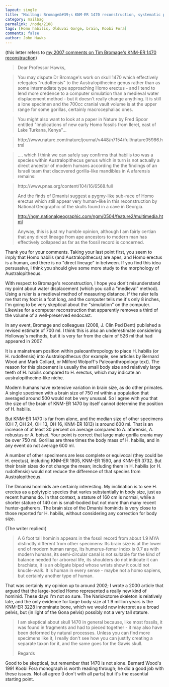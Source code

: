 ```yaml
---
layout: single 
title: "Mailbag: Bromage&#39;s KNM-ER 1470 reconstruction, systematic position of Homo habilis" 
category: mailbag
permalink: /node/2108
tags: [Homo habilis, Olduvai Gorge, brain, Koobi Fora] 
comments: false 
author: John Hawks 
---
```


(this letter refers to <a href="http://johnhawks.net/weblog/fossils/habilis/er/bromage_1470_2007.html">my 2007 comments on Tim Bromage's KNM-ER 1470 reconstruction</a>)


<blockquote>Dear Professor Hawks,</blockquote>

<blockquote>You may dispute Dr Bromage's work on skull 1470 which effectively relegates "rudolfensis" to the Australopithecine genus rather than as some intermediate type approaching Homo erectus - and I tend to lend more credence to a computer simulation than a medieval water displacement method - but it doesn't really change anything. It is still a lone specimen and the 700cc cranial vault volume is at the upper range for some gorillas, certainly macrocephaliac ones. </blockquote>

<blockquote>You might also want to look at a paper in Nature by Fred Spoor entitled "Implications of new early Homo fossils from Ileret, east of Lake Turkana, Kenya"...</blockquote>

<blockquote>http://www.nature.com/nature/journal/v448/n7154/full/nature05986.html</blockquote>

<blockquote>.... which I think we can safely say confirms that habilis too was a species within Australopithecus genus which in turn is not actually a direct ancestor of modern humans according the the findings of an Israeli team that discovered gorilla-like mandibles in A afarensis remains:</blockquote>

<blockquote>http://www.pnas.org/content/104/16/6568.full

 And the finds of Dmanisi suggest a pygmy-like sub-race of Homo erectus which still appear very human-like in this reconstruction by National Geographic of the skulls found in a cave in Georgia.

http://ngm.nationalgeographic.com/ngm/0504/feature2/multimedia.html

Anyway, this is just my humble opinion, although I am fairly certian that any direct lineage from ape ancestors to modern man has effectively collapsed as far as the fossil record is concerned.</blockquote>


Thank you for your comments. Taking your last point first, you seem to imply that Homo habilis (and Australopithecus) are apes, and Homo erectus is a human, and there is no "direct lineage" in between. If you find this idea persuasive, I think you should give some more study to the morphology of Australopithecus. 

With respect to Bromage's reconstruction, I hope you don't misunderstand my point about water displacement (which you call a "medieval" method). Using a ruler is a medieval method of measuring distance. If the ruler tells me that my foot is a foot long, and the computer tells me it's only 8 inches, I'm going to be very skeptical about the "simulation" on the computer. Likewise for a computer reconstruction that apparently removes a third of the volume of a well-preserved endocast. 

In any event, Bromage and colleagues (2008, J. Clin Ped Dent) published a revised estimate of 700 ml. I think this is also an underestimate considering Holloway's methods, but it is very far from the claim of 526 ml that had appeared in 2007. 

It is a mainstream position within paleoanthropology to place H. habilis (or H. rudolfensis) into Australopithecus (for example, see articles by Bernard Wood and Mark Collard, or Milford Wolpoff's Paleoanthropology text). The reason for this placement is usually the small body size and relatively large teeth of H. habilis compared to H. erectus, which may indicate an australopithecine-like niche. 

Modern humans have extensive variation in brain size, as do other primates. A single specimen with a brain size of 750 ml within a population that averaged around 500 would not be very unusual. So I agree with you that the size of the brain of KNM-ER 1470 by itself cannot determine the position of H. habilis. 

But KNM-ER 1470 is far from alone, and the median size of other specimens (OH 7, OH 24, OH 13, OH 16, KNM-ER 1813) is around 600 ml. That is an increase of at least 30 percent on average compared to A. afarensis, A. robustus or A. boisei. Your point is correct that large male gorilla crania may be over 750 ml. Gorillas are three times the body mass of H. habilis, and in any event do not average 600 ml. 

A number of other specimens are less complete or equivocal (they could be H. erectus), including KNM-ER 1805, KNM-ER 1590, and KNM-ER 3732. But their brain sizes do not change the mean; including them in H. habilis (or H. rudolfensis) would not reduce the difference of that species from Australopithecus. 

The Dmanisi hominids are certainly interesting. My inclination is to see H. erectus as a polytypic species that varies substantially in body size, just as recent humans do. In that context, a stature of 160 cm is normal, while a shorter stature of 140 cm is small-bodied but not more than many recent hunter-gatherers. The brain size of the Dmanisi hominids is very close to those reported for H. habilis, without considering any correction for body size. 

(The writer replied:)

<blockquote>A 6 foot tall hominin appears in the fossil record from about 1.9 MYA distinctly different from other specimens: Its brain size is at the lower end of modern human range, its humerus-femur index is 0.7 as with modern humans, its semi-circular canal is not suitable for the kind of balance needed for arboreal life, its shoulders do not indicate it can brachiate, it is an obligate biped whose wrists show it could not knucle-walk. It is human in every sense - maybe not a homo sapiens, but certainly another type of human.</blockquote>

That was certainly my opinion up to around 2002; I wrote a 2000 article that argued that the large-bodied Homo represented a really new kind of hominid. These days I'm not so sure. The Nariokotome skeleton is relatively late, and the only evidence for large body size at 1.9 million years is the KNM-ER 3228 innominate bone, which we would now interpret as a broad pelvis, but (in light of the Gona pelvis) possibly not a very tall stature. 

<blockquote>I am skeptical about skull 1470 in general because, like most fossils, it was found in fragments and had to pieced together - it may also have been deformed by natural processes. Unless you can find more specimens like it, I really don't see how you can justify creating a separate taxon for it, and the same goes for the Gawis skull.

Regards</blockquote>

Good to be skeptical, but remember that 1470 is not alone. Bernard Wood's 1991 Koobi Fora monograph is worth reading through; he did a good job with these issues. Not all agree (I don't with all parts) but it's the essential starting point. 
 



